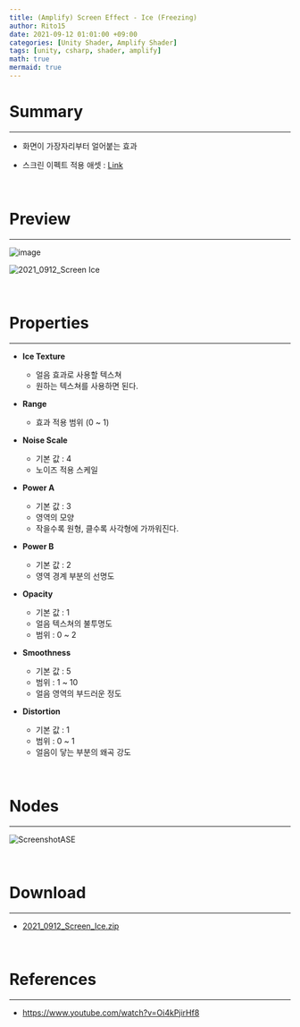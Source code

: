 ```yaml
---
title: (Amplify) Screen Effect - Ice (Freezing)
author: Rito15
date: 2021-09-12 01:01:00 +09:00
categories: [Unity Shader, Amplify Shader]
tags: [unity, csharp, shader, amplify]
math: true
mermaid: true
---
```


# Summary
---
- 화면이 가장자리부터 얼어붙는 효과

- 스크린 이펙트 적용 애셋 : [Link](https://rito15.github.io/posts/unity-screen-effect-controller/)

<br>



# Preview
---

![image](https://user-images.githubusercontent.com/42164422/132953627-284901f4-8daa-4a60-a150-7f64127d573c.png)

![2021_0912_Screen Ice](https://user-images.githubusercontent.com/42164422/132953631-43ea5fda-faeb-4337-bf8c-6dd85f9a29d5.gif)

<br>



# Properties
---

- **Ice Texture**
  - 얼음 효과로 사용할 텍스쳐
  - 원하는 텍스쳐를 사용하면 된다.

- **Range**
  - 효과 적용 범위 (0 ~ 1)

- **Noise Scale**
  - 기본 값 : 4
  - 노이즈 적용 스케일

- **Power A**
  - 기본 값 : 3
  - 영역의 모양
  - 작을수록 원형, 클수록 사각형에 가까워진다.

- **Power B**
  - 기본 값 : 2
  - 영역 경계 부분의 선명도

- **Opacity**
  - 기본 값 : 1
  - 얼음 텍스쳐의 불투명도
  - 범위 : 0 ~ 2

- **Smoothness**
  - 기본 값 : 5
  - 범위 : 1 ~ 10
  - 얼음 영역의 부드러운 정도

- **Distortion**
  - 기본 값 : 1
  - 범위 : 0 ~ 1
  - 얼음이 닿는 부분의 왜곡 강도

<br>



# Nodes
---

![ScreenshotASE](https://user-images.githubusercontent.com/42164422/132954197-c6e9d839-63ff-49be-a520-1af6eeee6a42.png)

<br>



# Download
---
- [2021_0912_Screen_Ice.zip](https://github.com/rito15/Images/files/7148132/2021_0912_Screen_Ice.zip)

<br>


# References
---
- <https://www.youtube.com/watch?v=Oi4kPjirHf8>


